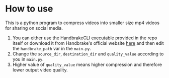 # How to use

This is a python program to compress videos into smaller size mp4 videos for sharing on social media.

1. You can either use the HandbrakeCLI executable provided in the repo itself or download it from Handbrake's official website [here](https://handbrake.fr/downloads2.php) and then edit the `handbrake_path` var in the `main.py`.
2. Change the `source_dir`, `destination_dir` and `quality_value` according to you in `main.py`.
3. Higher value of `quality_value` means higher compression and therefore lower output video quality.

